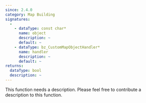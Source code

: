 ```yaml
---
since: 2.4.0
category: Map Building
signatures:
  -
    - dataType: const char*
      name: object
      description: ~
      default: ~
    - dataType: bz_CustomMapObjectHandler*
      name: handler
      description: ~
      default: ~
returns:
  dataType: bool
  description: ~
---
```


This function needs a description. Please feel free to contribute a description to this function.
